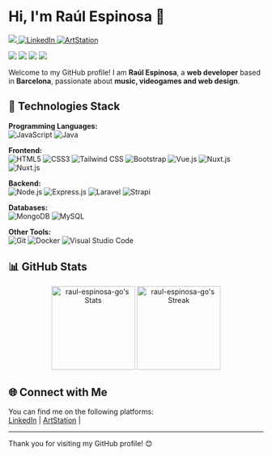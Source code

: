 <h1 >Hi, I'm Raúl Espinosa 👋</h1>
<p >
<a href="mailto: raul.espinosa.go@gmail.com">
 <img src="https://img.shields.io/badge/-raul.espinosa.go-c14438?style=flat-square&logo=Gmail&logoColor=white&link=mailto:ritikpr307@gmail.com"/>
</a>
  <a href="https://www.linkedin.com/in/raulespinosagomez/" target="_blank">
    <img src="https://img.shields.io/badge/-LinkedIn-blue?style=flat-square&logo=Linkedin&logoColor=white" alt="LinkedIn">
  </a>
  <a href="https://www.artstation.com/raul_espinosa" target="_blank">
    <img src="https://img.shields.io/badge/-ArtStation-13AFF0?style=flat-square&logo=artstation&logoColor=white" alt="ArtStation">
  </a>

</p>

<p>
 <img src="https://badges.pufler.dev/years/raul-espinosa-go"/>
 <img src="https://badges.pufler.dev/visits/raul-espinosa-go/raul-espinosa-go"/> 
 <img src="https://badges.pufler.dev/repos/raul-espinosa-go"/>
 <img src="https://badges.pufler.dev/commits/monthly/raul-espinosa-go" />
</p>
<p >Welcome to my GitHub profile! I am <strong>Raúl Espinosa</strong>, a <strong>web developer</strong> based in <strong>Barcelona</strong>, passionate about <strong>music, videogames and web design</strong>.</p>

<h2>🚀 Technologies Stack</h2>
<p>
<strong>Programming Languages:</strong><br>
<img src="https://img.shields.io/badge/-JavaScript-F7DF1E?style=flat-square&logo=javascript&logoColor=black" alt="JavaScript">
<img src="https://img.shields.io/badge/-Java-007396?style=flat-square&logo=java&logoColor=white" alt="Java">
</p>
<p>
<strong>Frontend:</strong><br>
<img src="https://img.shields.io/badge/-HTML5-E34F26?style=flat-square&logo=html5&logoColor=white" alt="HTML5">
<img src="https://img.shields.io/badge/-CSS3-1572B6?style=flat-square&logo=css3&logoColor=white" alt="CSS3">
<img src="https://img.shields.io/badge/-Tailwind%20CSS-06B6D4?style=flat-square&logo=tailwindcss&logoColor=white" alt="Tailwind CSS"/>
<img src="https://img.shields.io/badge/-Bootstrap-7952B3?style=flat-square&logo=bootstrap&logoColor=white" alt="Bootstrap">
<img src="https://img.shields.io/badge/-Vue.js-4FC08D?style=flat-square&logo=vue.js&logoColor=white" alt="Vue.js">
<img src="https://img.shields.io/badge/-Nuxt.js-00C58E?style=flat-square&logo=nuxt.js&logoColor=white" alt="Nuxt.js">
<img src="https://img.shields.io/badge/-Angular.js-0F0F11?style=flat-square&logo=angular&logoColor=white" alt="Nuxt.js">
</p>
<p>
<strong>Backend:</strong><br>
<img src="https://img.shields.io/badge/-Node.js-5FA04E?style=flat-square&logo=node.js&logoColor=white" alt="Node.js">
<img src="https://img.shields.io/badge/-Express.js-000000?style=flat-square&logo=express&logoColor=white" alt="Express.js">
<img src="https://img.shields.io/badge/-Laravel-FF2D20?style=flat-square&logo=laravel&logoColor=white" alt="Laravel">
<img src="https://img.shields.io/badge/-Strapi-2E7EEA?style=flat-square&logo=strapi&logoColor=white" alt="Strapi">
</p>
<p>
<strong>Databases:</strong><br>
<img src="https://img.shields.io/badge/-MongoDB-47A248?style=flat-square&logo=mongodb&logoColor=white" alt="MongoDB">
<img src="https://img.shields.io/badge/-MySQL-4479A1?style=flat-square&logo=mysql&logoColor=white" alt="MySQL">
</p>
<p>
<strong>Other Tools:</strong><br>
<img src="https://img.shields.io/badge/-Git-F05032?style=flat-square&logo=git&logoColor=white" alt="Git">
<img src="https://img.shields.io/badge/-Docker-2496ED?style=flat-square&logo=docker&logoColor=white" alt="Docker">
<img src="https://img.shields.io/badge/-VS%20Code-007ACC?style=flat-square&logo=visual-studio-code&logoColor=white" alt="Visual Studio Code">
</p>

<h2 >📊 GitHub Stats</h2>
  <p align="center">
    <img src="https://github-readme-stats.vercel.app/api?username=raul-espinosa-go&theme=tokyonight&show_icons=true&hide_border=false&count_private=true" alt="raul-espinosa-go's Stats" height="165">
    <img src="https://github-readme-streak-stats.herokuapp.com/?user=raul-espinosa-go&theme=tokyonight&hide_border=false" alt="raul-espinosa-go's Streak" height="165">
  </p>

<!-- <h2 >🏆 Notable Achievements</h2>
<ul >
  <li>🔭 Currently working on <strong>your current project</strong>.</li>
  <li>🌱 Learning <strong>new technology or tool</strong>.</li>
  <li>👯 Looking to collaborate on <strong>project or idea</strong>.</li>
  <li>💬 Ask me about <strong>topics you are knowledgeable about</strong>.</li>
  <li>📫 How to reach me: <strong>your email address</strong>.</li>
</ul> -->

<h2 >🌐 Connect with Me</h2>
<p >
  You can find me on the following platforms:<br>
  <a href="https://www.linkedin.com/in/raulespinosagomez/" target="_blank">LinkedIn</a> |
  <a href="https://www.artstation.com/raul_espinosa" target="_blank">ArtStation</a> |
</p>

<hr>
<p >Thank you for visiting my GitHub profile! 😊</p>
